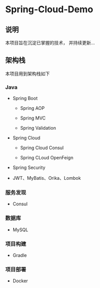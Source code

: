 # Spring-Cloud-Demo

## 说明

本项目旨在沉淀已掌握的技术， 并持续更新...

## 架构栈

本项目用到架构栈如下

### Java

* Spring Boot

    * Spring AOP

    * Spring MVC

    * Spring Validation

* Spring Cloud

    * Spring Cloud Consul

    * Spring CLoud OpenFeign

* Spring Security

* JWT、MyBatis、Orika、Lombok

### 服务发现

* Consul

### 数据库

* MySQL

### 项目构建

* Gradle

### 项目部署

* Docker